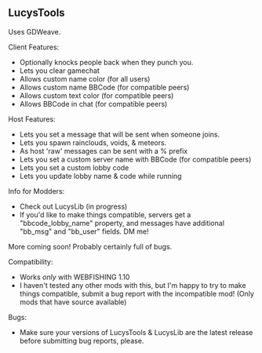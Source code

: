 LucysTools
----------
Uses GDWeave.

Client Features:
- Optionally knocks people back when they punch you.
- Lets you clear gamechat
- Allows custom name color (for all users)
- Allows custom name BBCode (for compatible peers)
- Allows custom text color (for compatible peers)
- Allows BBCode in chat (for compatible peers)

Host Features:
- Lets you set a message that will be sent when someone joins.
- Lets you spawn rainclouds, voids, & meteors.
- As host 'raw' messages can be sent with a % prefix
- Lets you set a custom server name with BBCode (for compatible peers)
- Lets you set a custom lobby code
- Lets you update lobby name & code while running

Info for Modders:
- Check out LucysLib (in progress)
- If you'd like to make things compatible, servers get a "bbcode_lobby_name" property, and messages have additional "bb_msg" and "bb_user" fields. DM me!

More coming soon!
Probably certainly full of bugs.

Compatibility:
- Works *only* with WEBFISHING 1.10
- I haven't tested any other mods with this, but I'm happy to try to make things compatible, submit a bug report with the incompatible mod! (Only mods that have source available)

Bugs:
- Make sure your versions of LucysTools & LucysLib are the latest release before submitting bug reports, please.
